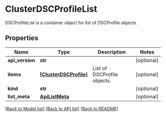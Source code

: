 # ClusterDSCProfileList

DSCProfileList is a container object for list of DSCProfile objects.
## Properties
Name | Type | Description | Notes
------------ | ------------- | ------------- | -------------
**api_version** | **str** |  | [optional] 
**items** | [**[ClusterDSCProfile]**](ClusterDSCProfile.md) | List of DSCProfile objects. | [optional] 
**kind** | **str** |  | [optional] 
**list_meta** | [**ApiListMeta**](ApiListMeta.md) |  | [optional] 

[[Back to Model list]](../README.md#documentation-for-models) [[Back to API list]](../README.md#documentation-for-api-endpoints) [[Back to README]](../README.md)


